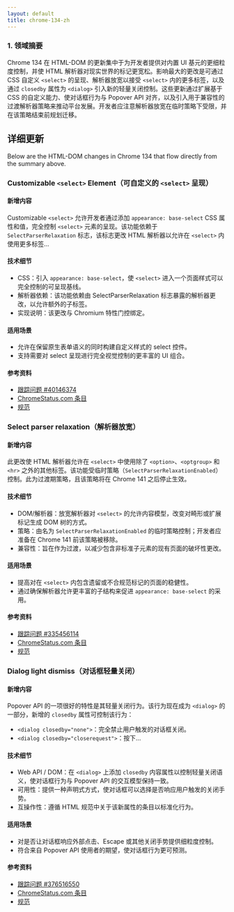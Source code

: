 ```yaml
---
layout: default
title: chrome-134-zh
---
```


### 1. 领域摘要

Chrome 134 在 HTML-DOM 的更新集中于为开发者提供对内置 UI 基元的更细粒度控制，并使 HTML 解析器对现实世界的标记更宽松。影响最大的更改是可通过 CSS 自定义 `<select>` 的呈现、解析器放宽以接受 `<select>` 内的更多标签，以及通过 `closedby` 属性为 `<dialog>` 引入新的轻量关闭控制。这些更新通过扩展基于 CSS 的自定义能力、使对话框行为与 Popover API 对齐，以及引入用于兼容性的过渡解析器策略来推动平台发展。开发者应注意解析器放宽在临时策略下受限，并在该策略结束前规划迁移。

## 详细更新

Below are the HTML-DOM changes in Chrome 134 that flow directly from the summary above.

### Customizable `<select>` Element（可自定义的 `<select>` 呈现）

#### 新增内容
Customizable `<select>` 允许开发者通过添加 `appearance: base-select` CSS 属性和值，完全控制 `<select>` 元素的呈现。该功能依赖于 `SelectParserRelaxation` 标志，该标志更改 HTML 解析器以允许在 `<select>` 内使用更多标签...

#### 技术细节
- CSS：引入 `appearance: base-select`，使 `<select>` 进入一个页面样式可以完全控制的可呈现基线。
- 解析器依赖：该功能依赖由 SelectParserRelaxation 标志暴露的解析器更改，以允许额外的子标签。
- 实现说明：该更改与 Chromium 特性门控绑定。

#### 适用场景
- 允许在保留原生表单语义的同时构建自定义样式的 select 控件。
- 支持需要对 select 呈现进行完全视觉控制的更丰富的 UI 组合。

#### 参考资料
- [跟踪问题 #40146374](https://issues.chromium.org/issues/40146374)
- [ChromeStatus.com 条目](https://chromestatus.com/feature/5737365999976448)
- [规范](https://github.com/whatwg/html/issues/9799)

### Select parser relaxation（解析器放宽）

#### 新增内容
此更改使 HTML 解析器允许在 `<select>` 中使用除了 `<option>`、`<optgroup>` 和 `<hr>` 之外的其他标签。该功能受临时策略（`SelectParserRelaxationEnabled`）控制。此为过渡期策略，且该策略将在 Chrome 141 之后停止生效。

#### 技术细节
- DOM/解析器：放宽解析器对 `<select>` 的允许内容模型，改变对畸形或扩展标记生成 DOM 树的方式。
- 策略：由名为 `SelectParserRelaxationEnabled` 的临时策略控制；开发者应准备在 Chrome 141 前该策略被移除。
- 兼容性：旨在作为过渡，以减少包含非标准子元素的现有页面的破坏性更改。

#### 适用场景
- 提高对在 `<select>` 内包含遗留或不合规范标记的页面的稳健性。
- 通过确保解析器允许更丰富的子结构来促进 `appearance: base-select` 的采用。

#### 参考资料
- [跟踪问题 #335456114](https://issues.chromium.org/issues/335456114)
- [ChromeStatus.com 条目](https://chromestatus.com/feature/5145948356083712)
- [规范](https://github.com/whatwg/html/pull/10557)

### Dialog light dismiss（对话框轻量关闭）

#### 新增内容
Popover API 的一项很好的特性是其轻量关闭行为。该行为现在成为 `<dialog>` 的一部分，新增的 `closedby` 属性可控制该行为：

  * `<dialog closedby="none">`：完全禁止用户触发的对话框关闭。
  * `<dialog closedby="closerequest">`：按下...

#### 技术细节
- Web API / DOM：在 `<dialog>` 上添加 `closedby` 内容属性以控制轻量关闭语义，使对话框行为与 Popover API 的交互模型保持一致。
- 可用性：提供一种声明式方式，使对话框可以选择是否响应用户触发的关闭手势。
- 互操作性：遵循 HTML 规范中关于该新属性的条目以标准化行为。

#### 适用场景
- 对是否让对话框响应外部点击、Escape 或其他关闭手势提供细粒度控制。
- 符合来自 Popover API 使用者的期望，使对话框行为更可预测。

#### 参考资料
- [跟踪问题 #376516550](https://issues.chromium.org/issues/376516550)
- [ChromeStatus.com 条目](https://chromestatus.com/feature/5097714453577728)
- [规范](https://html.spec.whatwg.org/#attr-dialog-closedby)
